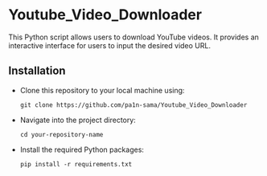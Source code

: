 # Youtube_Video_Downloader
This Python script allows users to download YouTube videos. It provides an interactive interface for users to input the desired video URL.

## Installation
- Clone this repository to your local machine using:

      git clone https://github.com/pa1n-sama/Youtube_Video_Downloader

- Navigate into the project directory:

      cd your-repository-name

- Install the required Python packages:

      pip install -r requirements.txt
